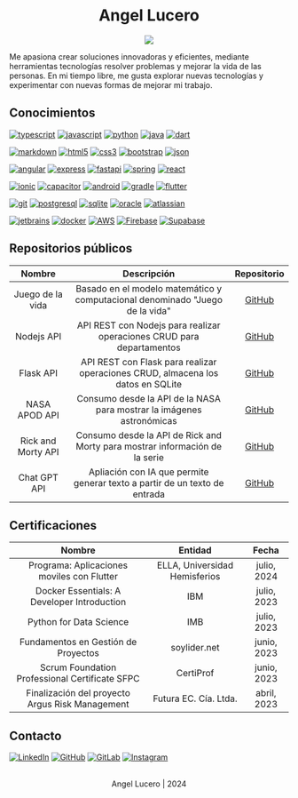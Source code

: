 <p align="center">
  <h1 align="center">Angel Lucero</h1>
</p>

<p align="center">
  <img src="https://readme-typing-svg.demolab.com?font=BlinkMacSystemFont&weight=200&size=14&duration=4000&pause=1500&color=1B77F0&center=true&vCenter=true&width=244&height=24&lines=Desarrollador+de+software">
</p>

Me apasiona crear soluciones innovadoras y eficientes, mediante herramientas tecnologías resolver problemas y mejorar la vida de las personas. 
En mi tiempo libre, me gusta explorar nuevas tecnologías y experimentar con nuevas formas de mejorar mi trabajo.


## Conocimientos

[![typescript](https://img.shields.io/badge/typescript-black?style=for-the-badge&logo=typescript&logoColor=white&labelColor=3178C6)]()
[![javascript](https://img.shields.io/badge/javascript-black?style=for-the-badge&logo=javascript&logoColor=white&labelColor=F7DF1E)]()
[![python](https://img.shields.io/badge/python-black?style=for-the-badge&logo=python&logoColor=white&labelColor=3776AB)]()
[![java](https://img.shields.io/badge/java-black?style=for-the-badge&logo=coffeescript&logoColor=white&labelColor=9E1841)]()
[![dart](https://img.shields.io/badge/dart-black?style=for-the-badge&logo=dart&logoColor=white&labelColor=0175C2)]()

[![markdown](https://img.shields.io/badge/markdown-black?style=for-the-badge&logo=markdown&logoColor=white&labelColor=000000)]()
[![html5](https://img.shields.io/badge/html_5-black?style=for-the-badge&logo=html5&logoColor=white&labelColor=E34F26)]()
[![css3](https://img.shields.io/badge/css_3-black?style=for-the-badge&logo=css3&logoColor=white&labelColor=1572B6)]()
[![bootstrap](https://img.shields.io/badge/bootstrap-black?style=for-the-badge&logo=bootstrap&logoColor=white&labelColor=7952B3)]()
[![json](https://img.shields.io/badge/json-black?style=for-the-badge&logo=json&logoColor=white&labelColor=000000)]()

[![angular](https://img.shields.io/badge/angular-black?style=for-the-badge&logo=angular&logoColor=white&labelColor=ED135F)]()
[![express](https://img.shields.io/badge/express-black?style=for-the-badge&logo=express&logoColor=white&labelColor=3E4348)]()
[![fastapi](https://img.shields.io/badge/fast_api-black?style=for-the-badge&logo=fastapi&logoColor=white&labelColor=009688)]()
[![spring](https://img.shields.io/badge/spring-black?style=for-the-badge&logo=spring&logoColor=white&labelColor=6DB33F)]()
[![react](https://img.shields.io/badge/react-black?style=for-the-badge&logo=react&logoColor=white&labelColor=61DAFB)]()

[![ionic](https://img.shields.io/badge/ionic-black?style=for-the-badge&logo=ionic&logoColor=white&labelColor=3880FF)]()
[![capacitor](https://img.shields.io/badge/capacitor-black?style=for-the-badge&logo=capacitor&logoColor=white&labelColor=119EFF)]()
[![android](https://img.shields.io/badge/android-black?style=for-the-badge&logo=android&logoColor=white&labelColor=34A853)]()
[![gradle](https://img.shields.io/badge/gradle-black?style=for-the-badge&logo=gradle&logoColor=white&labelColor=02303A)]()
[![flutter](https://img.shields.io/badge/flutter-black?style=for-the-badge&logo=flutter&logoColor=white&labelColor=02569B)]()

[![git](https://img.shields.io/badge/git-black?style=for-the-badge&logo=git&logoColor=white&labelColor=F05032)]()
[![postgresql](https://img.shields.io/badge/postgresql-black?style=for-the-badge&logo=postgresql&logoColor=white&labelColor=4169E1)]()
[![sqlite](https://img.shields.io/badge/sqlite-black?style=for-the-badge&logo=sqlite&logoColor=white&labelColor=003B57)]()
[![oracle](https://img.shields.io/badge/oracle-black?style=for-the-badge&logo=oracle&logoColor=white&labelColor=F80000)]()
[![atlassian](https://img.shields.io/badge/atlassian-black?style=for-the-badge&logo=atlassian&logoColor=white&labelColor=0052CC)]()

[![jetbrains](https://img.shields.io/badge/jetbrains-black?style=for-the-badge&logo=jetbrains&logoColor=white&labelColor=000000)]()
[![docker](https://img.shields.io/badge/docker-black?style=for-the-badge&logo=docker&logoColor=white&labelColor=001E59)]()
[![AWS](https://img.shields.io/badge/AWS-black?style=for-the-badge&logo=amazonwebservices&logoColor=white&labelColor=232F3E)]()
[![Firebase](https://img.shields.io/badge/Firebase-black?style=for-the-badge&logo=Firebase&logoColor=white&labelColor=FFCA28)]()
[![Supabase](https://img.shields.io/badge/Supabase-black?style=for-the-badge&logo=Supabase&logoColor=white&labelColor=3FCF8E)]()


## Repositorios públicos

| Nombre             | Descripción                                                                     | Repositorio                                                   |
| :----------------: | :-----------------------------------------------------------------------------: | :-----------------------------------------------------------: |
| Juego de la vida   | Basado en el modelo matemático y computacional denominado "Juego de la vida"    | [GitHub](https://github.com/angelluce/game-of-life)           |
| Nodejs API         | API REST con Nodejs para realizar operaciones CRUD para departamentos           | [GitHub](https://github.com/angelluce/customers-api)          |
| Flask API          | API REST con Flask para realizar operaciones CRUD, almacena los datos en SQLite | [GitHub](https://github.com/angelluce/posts-api)              |
| NASA APOD API      | Consumo desde la API de la NASA para mostrar la imágenes astronómicas           | [GitHub](https://github.com/angelluce/nasa)                   |
| Rick and Morty API | Consumo desde la API de Rick and Morty para mostrar información de la serie     | [GitHub](https://github.com/angelluce/rick-and-morty)         |
| Chat GPT API       | Apliación con IA que permite generar texto a partir de un texto de entrada      | [GitHub](https://github.com/angelluce/chatgpt-api)            |


## Certificaciones

| Nombre                                          | Entidad                       | Fecha       |
| :---------------------------------------------: | :---------------------------: | :---------: |
| Programa: Aplicaciones moviles con Flutter      | ELLA, Universidad Hemisferios | julio, 2024 | 
| Docker Essentials: A Developer Introduction     | IBM                           | julio, 2023 | 
| Python for Data Science                         | IMB                           | julio, 2023 |
| Fundamentos en Gestión de Proyectos             | soylider.net                  | junio, 2023 |
| Scrum Foundation Professional Certificate SFPC  | CertiProf                     | junio, 2023 |
| Finalización del proyecto Argus Risk Management | Futura EC. Cía. Ltda.         | abril, 2023 |


## Contacto

[![LinkedIn](https://img.shields.io/badge/LinkedIn-black?style=for-the-badge&logo=LinkedIn&logoColor=white&labelColor=0A66C2)](https://www.linkedin.com/in/angellucero/)
[![GitHub](https://img.shields.io/badge/github-black?style=for-the-badge&logo=github&logoColor=white&labelColor=363636)](https://github.com/angelluce)
[![GitLab](https://img.shields.io/badge/gitlab-black?style=for-the-badge&logo=gitlab&logoColor=white&labelColor=FC6D26)](https://gitlab.com/angellucero)
[![Instagram](https://img.shields.io/badge/Instagram-black?style=for-the-badge&logo=Instagram&logoColor=white&labelColor=E4405F)](https://www.instagram.com/angellucero.dev/)


</br>

<div align="center">Angel Lucero | 2024</div>
